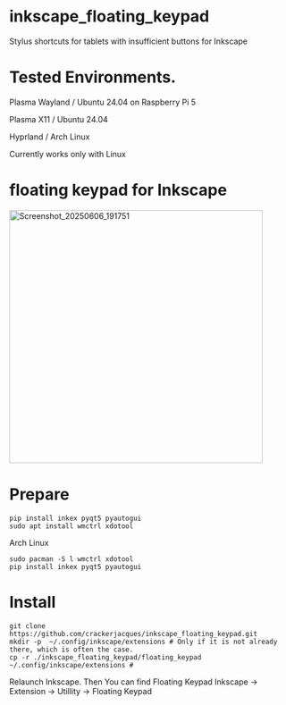 # inkscape_floating_keypad
Stylus shortcuts for tablets with insufficient buttons for Inkscape

# Tested Environments.

Plasma Wayland / Ubuntu 24.04 on Raspberry Pi 5

Plasma X11 / Ubuntu 24.04

Hyprland / Arch Linux

Currently works only with Linux

# floating keypad for Inkscape
<img width="453" alt="Screenshot_20250606_191751" src="https://github.com/user-attachments/assets/07a77355-dbac-415d-a173-93fe141b6f9e" />

# Prepare
```
pip install inkex pyqt5 pyautogui
sudo apt install wmctrl xdotool
```
Arch Linux
```
sudo pacman -S l wmctrl xdotool
pip install inkex pyqt5 pyautogui
```

# Install
```
git clone https://github.com/crackerjacques/inkscape_floating_keypad.git
mkdir -p  ~/.config/inkscape/extensions # Only if it is not already there, which is often the case.
cp -r ./inkscape_floating_keypad/floating_keypad ~/.config/inkscape/extensions #
```

Relaunch Inkscape.
Then You can find Floating Keypad
Inkscape -> Extension -> Utillity -> Floating Keypad
